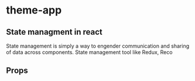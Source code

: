 # **theme-app**
## State managment in react
State management is simply a way to engender communication and sharing of data across components.
State management tool like Redux, Reco
## Props
